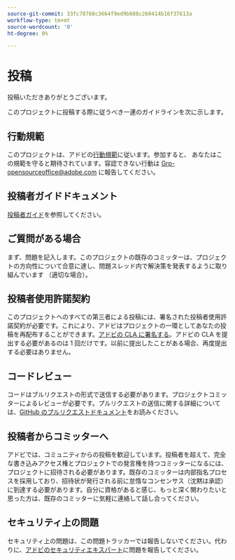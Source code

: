 ```yaml
---
source-git-commit: 33fc78768c3664f9ed9b608c260414b16f37613a
workflow-type: tm+mt
source-wordcount: '0'
ht-degree: 0%

---
```

# 投稿

投稿いただきありがとうございます。

このプロジェクトに投稿する際に従うべき一連のガイドラインを次に示します。

## 行動規範

このプロジェクトは、アドビの[行動規範](code-of-conduct.md)に従います。参加すると、
あなたはこの規範を守ると期待されています。容認できない行動は [Grp-opensourceoffice@adobe.com](mailto:Grp-opensourceoffice@adobe.com) に報告してください。

## 投稿者ガイドドキュメント

[投稿者ガイド](https://experienceleague.adobe.com/docs/contributor/contributor-guide/introduction.html?lang=ja)を参照してください。

## ご質問がある場合

まず、問題を記入します。このプロジェクトの既存のコミッターは、プロジェクトの方向性について合意に達し、問題スレッド内で解決策を発表するように取り組んでいます
（適切な場合）。

## 投稿者使用許諾契約

このプロジェクトへのすべての第三者による投稿には、署名された投稿者使用許諾契約が必要です。これにより、アドビはプロジェクトの一環としてあなたの投稿を再配布することができます。[アドビの CLA に署名する](http://opensource.adobe.com/cla.html)。アドビの CLA を提出する必要があるのは 1 回だけです。以前に提出したことがある場合、再度提出する必要はありません。

## コードレビュー

コードはプルリクエストの形式で送信する必要があります。プロジェクトコミッターによるレビューが必要です。プルリクエストの送信に関する詳細については、[GitHub のプルリクエストドキュメント](https://help.github.com/articles/about-pull-requests/)をお読みください。


<!--
Lastly, please follow the [pull request template](PULL_REQUEST_TEMPLATE.md) when
submitting a pull request!
-->

## 投稿者からコミッターへ

アドビでは、コミュニティからの投稿を歓迎しています。投稿者を超えて、完全な書き込みアクセス権とプロジェクトでの発言権を持つコミッターになるには、プロジェクトに招待される必要があります。既存のコミッターは内部指名プロセスを採用しており、招待状が発行される前に怠惰なコンセンサス（沈黙は承認）に到達する必要があります。自分に資格があると感じ、もっと深く関わりたいと思った方は、既存のコミッターに気軽に連絡して話し合ってください。

## セキュリティ上の問題

セキュリティ上の問題は、この問題トラッカーでは報告しないでください。代わりに、[アドビのセキュリティエキスパート](https://helpx.adobe.com/jp/security/alertus.html)に問題を報告してください。

